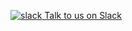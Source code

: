 [![slack](http://docs.duckduckhack.com/assets/slack.png) Talk to us on Slack](mailto:QuackSlack@duckduckgo.com?subject=AddMe)
